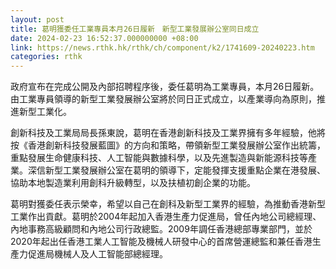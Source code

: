 ```yaml
---
layout: post
title: 葛明獲委任工業專員本月26日履新　新型工業發展辦公室同日成立
date: 2024-02-23 16:52:37.000000000 +08:00
link: https://news.rthk.hk/rthk/ch/component/k2/1741609-20240223.htm
categories: rthk
---
```


政府宣布在完成公開及內部招聘程序後，委任葛明為工業專員，本月26日履新。由工業專員領導的新型工業發展辦公室將於同日正式成立，以產業導向為原則，推進新型工業化。

創新科技及工業局局長孫東說，葛明在香港創新科技及工業界擁有多年經驗，他將按《香港創新科技發展藍圖》的方向和策略，帶領新型工業發展辦公室作出統籌，重點發展生命健康科技、人工智能與數據科學，以及先進製造與新能源科技等產業。深信新型工業發展辦公室在葛明的領導下，定能發揮支援重點企業在港發展、協助本地製造業利用創科升級轉型，以及扶植初創企業的功能。

葛明對獲委任表示榮幸，希望以自己在創科及新型工業界的經驗，為推動香港新型工業作出貢獻。葛明於2004年起加入香港生產力促進局，曾任內地公司總經理、內地事務高級顧問和內地公司行政總監。2009年調任香港總部專業部門，並於2020年起出任香港工業人工智能及機械人研發中心的首席營運總監和兼任香港生產力促進局機械人及人工智能部總經理。

